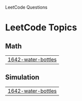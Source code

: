 LeetCode Questions

<!---LeetCode Topics Start-->
# LeetCode Topics
## Math
|  |
| ------- |
| [1642-water-bottles](https://github.com/GauravRana12/DSA-Problems/tree/master/1642-water-bottles) |
## Simulation
|  |
| ------- |
| [1642-water-bottles](https://github.com/GauravRana12/DSA-Problems/tree/master/1642-water-bottles) |
<!---LeetCode Topics End-->